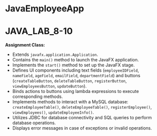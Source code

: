 # JavaEmployeeApp

# JAVA_LAB_8-10

**Assignment Class:**
- Extends `javafx.application.Application`.
- Contains the `main()` method to launch the JavaFX application.
- Implements the `start()` method to set up the JavaFX stage.
- Defines UI components including text fields (`employeeIDField`, `nameField`, `ageField`, `emailField`, `departmentField`) and buttons (`createTableButton`, `deleteTableButton`, `registerButton`, `viewEmployeesButton`, `updateButton`).
- Binds actions to buttons using lambda expressions to execute corresponding methods.
- Implements methods to interact with a MySQL database: `createEmployeeTable()`, `deleteEmployeeTable()`, `registerEmployee()`, `viewEmployees()`, `updateEmployeeInfo()`.
- Utilizes JDBC for database connectivity and SQL queries to perform database operations.
- Displays error messages in case of exceptions or invalid operations.
